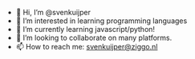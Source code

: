 - 👋 Hi, I’m @svenkuijper
- 👀 I’m interested in learning programming languages
- 🌱 I’m currently learning javascript/python!
- 💞️ I’m looking to collaborate on many platforms.
- 📫 How to reach me: svenkuijper@ziggo.nl

<!---
svenkuijper/svenkuijper is a ✨ special ✨ repository because its `README.md` (this file) appears on your GitHub profile.
You can click the Preview link to take a look at your changes.
--->

